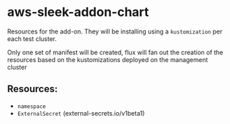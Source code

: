 # aws-sleek-addon-chart

Resources for the add-on. They will be installing using a `kustomization` per each
test cluster.

Only one set of manifest will be created, flux will fan out the creation of the resources based on the kustomizations 
deployed on the management cluster

## Resources:

* `namespace`
* `ExternalSecret` (external-secrets.io/v1beta1)
